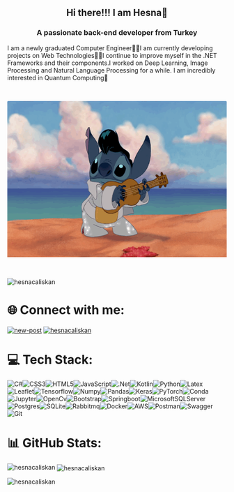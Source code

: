 <h2 align="center">  Hi there!!! I am Hesna🤗</h2>
<h3 align="center">A passionate back-end developer from Turkey</h3>
I am a newly graduated Computer Engineer👨‍🎓I am currently developing projects on Web Technologies👨‍💻I continue to improve myself in the .NET Frameworks and their components.I worked on Deep Learning, Image Processing and Natural Language Processing for a while. I am incredibly interested in Quantum Computing🤯

</br><div align="center">
  <img src="https://github.com/hesnacaliskan/hesnacaliskan/blob/main/stitch_dance.gif?raw=true" width="600" height="358" />
</div></br>
<p align="left"> <img src="https://komarev.com/ghpvc/?username=hesnacaliskan&label=Profile%20views&color=0e75b6&style=flat" alt="hesnacaliskan" /> </p>

# 🌐 Connect with me:
<p align="left">
  <a href="mailto:hhesnacaliskan@gmail.com" target="blank"><img align="center" src="https://img.icons8.com/fluency/48/new-post.png" height="48" width="48" alt="new-post"/></a>
  <a href="https://www.linkedin.com/in/hatice-hesna-caliskan/" target="blank"><img align="center" src="https://raw.githubusercontent.com/rahuldkjain/github-profile-readme-generator/master/src/images/icons/Social/linked-in-alt.svg" alt="hesnacaliskan" height="30" width="40" /></a>
</p>

# 💻 Tech Stack:
![C#](https://img.shields.io/badge/c%23-%23239120.svg?style=for-the-badge&logo=c-sharp&logoColor=white)![CSS3](https://img.shields.io/badge/css3-%231572B6.svg?style=for-the-badge&logo=css3&logoColor=white)![HTML5](https://img.shields.io/badge/HTML5-E34F26?style=for-the-badge&logo=html5&logoColor=white)![JavaScript](https://img.shields.io/badge/JavaScript-323330?style=for-the-badge&logo=javascript&logoColor=F7DF1E)![.Net](https://img.shields.io/badge/.NET-5C2D91?style=for-the-badge&logo=.net&logoColor=white)![Kotlin](https://img.shields.io/badge/Kotlin-0095D5?&style=for-the-badge&logo=kotlin&logoColor=white)![Python](https://img.shields.io/badge/Python-FFD43B?style=for-the-badge&logo=python&logoColor=blue)![Latex](https://img.shields.io/badge/LaTeX-47A141?style=for-the-badge&logo=LaTeX&logoColor=white)![Leaflet](https://img.shields.io/badge/Leaflet-199900?style=for-the-badge&logo=Leaflet&logoColor=white)![Tensorflow](https://img.shields.io/badge/TensorFlow-FF6F00?style=for-the-badge&logo=tensorflow&logoColor=white)![Numpy](https://img.shields.io/badge/Numpy-777BB4?style=for-the-badge&logo=numpy&logoColor=white)![Pandas](https://img.shields.io/badge/Pandas-2C2D72?style=for-the-badge&logo=pandas&logoColor=white)![Keras](https://img.shields.io/badge/Keras-FF0000?style=for-the-badge&logo=keras&logoColor=white)![PyTorch](https://img.shields.io/badge/PyTorch-EE4C2C?style=for-the-badge&logo=pytorch&logoColor=white)![Conda](https://img.shields.io/badge/conda-342B029.svg?&style=for-the-badge&logo=anaconda&logoColor=white)![Jupyter](https://img.shields.io/badge/Jupyter-F37626.svg?&style=for-the-badge&logo=Jupyter&logoColor=white)![OpenCv](https://img.shields.io/badge/OpenCV-27338e?style=for-the-badge&logo=OpenCV&logoColor=white)![Bootstrap](https://img.shields.io/badge/bootstrap-%23563D7C.svg?style=for-the-badge&logo=bootstrap&logoColor=white)![Springboot](https://img.shields.io/badge/Spring_Boot-F2F4F9?style=for-the-badge&logo=spring-boot)![MicrosoftSQLServer](https://img.shields.io/badge/Microsoft%20SQL%20Server-CC2927?style=for-the-badge&logo=microsoft%20sql%20server&logoColor=white)![Postgres](https://img.shields.io/badge/postgres-%23316192.svg?style=for-the-badge&logo=postgresql&logoColor=white)![SQLite](https://img.shields.io/badge/SQLite-07405E?style=for-the-badge&logo=sqlite&logoColor=white)![Rabbitmq](https://img.shields.io/badge/rabbitmq-%23FF6600.svg?&style=for-the-badge&logo=rabbitmq&logoColor=white)![Docker](https://img.shields.io/badge/docker-%230db7ed.svg?style=for-the-badge&logo=docker&logoColor=white)![AWS](https://img.shields.io/badge/Amazon_AWS-FF9900?style=for-the-badge&logo=amazonaws&logoColor=white)![Postman](https://img.shields.io/badge/Postman-FF6C37?style=for-the-badge&logo=postman&logoColor=white)![Swagger](https://img.shields.io/badge/-Swagger-%23Clojure?style=for-the-badge&logo=swagger&logoColor=white)![Git](https://img.shields.io/badge/GIT-E44C30?style=for-the-badge&logo=git&logoColor=white)
# 📊 GitHub Stats:

<p><img align="left" src="https://github-readme-stats.vercel.app/api/top-langs/?username=hesnacaliskan&theme=dark&layout=compact" alt="hesnacaliskan"/></p>

<p>&nbsp;<img align="center" src="https://github-readme-stats.vercel.app/api?username=hesnacaliskan&show_icons=true&theme=dark" alt="hesnacaliskan"/></p>

<p><img align="left" src="https://github-readme-streak-stats.herokuapp.com/?user=hesnacaliskan&theme=dark&hide_border=false" alt="hesnacaliskan" /></p>
